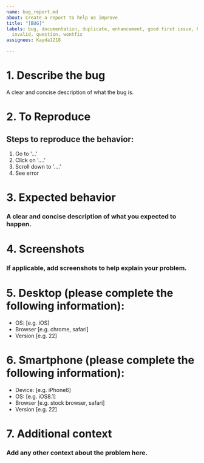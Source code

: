 ```yaml
---
name: bug_report.md
about: Create a report to help us improve
title: "[BUG]"
labels: bug, documentation, duplicate, enhancement, good first issue, help wanted,
  invalid, question, wontfix
assignees: Kayda1218

---
```


# 1. **Describe the bug**
A clear and concise description of what the bug is.




# 2. **To Reproduce**
## Steps to reproduce the behavior:
1. Go to '...'
2. Click on '....'
3. Scroll down to '....'
4. See error




# 3. **Expected behavior**
### A clear and concise description of what you expected to happen.





# 4. **Screenshots**
### If applicable, add screenshots to help explain your problem.





# 5. **Desktop (please complete the following information):**
 - OS: [e.g. iOS]
 - Browser [e.g. chrome, safari]
 - Version [e.g. 22]




# 6. **Smartphone (please complete the following information):**
 - Device: [e.g. iPhone6]
 - OS: [e.g. iOS8.1]
 - Browser [e.g. stock browser, safari]
 - Version [e.g. 22]




# 7. **Additional context**
### Add any other context about the problem here.
